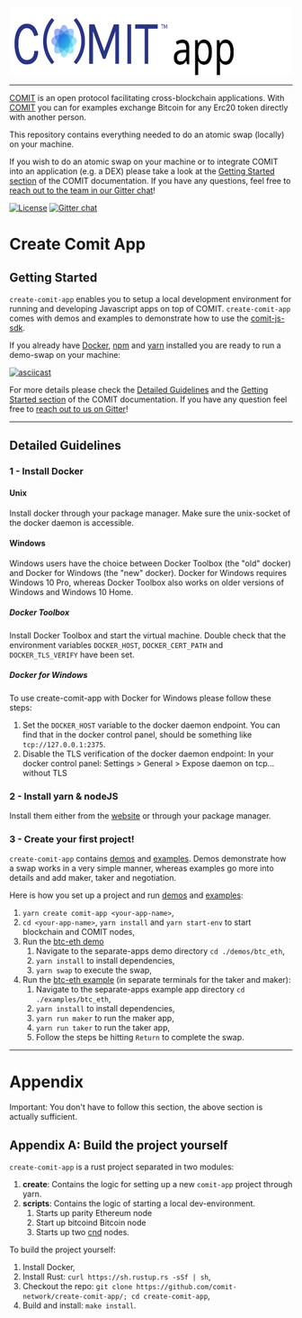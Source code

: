 <a href="https://comit.network/docs/getting-started/create-comit-app">
<img src="logo.svg" height="120px" alt="COMIT logo" />
</a>

---

[COMIT](https://comit.network) is an open protocol facilitating cross-blockchain applications.
With [COMIT](https://comit.network) you can for examples exchange Bitcoin for any Erc20 token directly with another person.

This repository contains everything needed to do an atomic swap (locally) on your machine.

If you wish to do an atomic swap on your machine or to integrate COMIT into an application (e.g. a DEX) please take a look at the [Getting Started section](https://comit.network/docs/getting-started/create-comit-app/) of the COMIT documentation.
If you have any questions, feel free to [reach out to the team in our Gitter chat](https://gitter.im/comit-network/community)!

[![License](https://img.shields.io/badge/License-Apache%202.0-blue.svg)](https://opensource.org/licenses/Apache-2.0)
[![Gitter chat](https://badges.gitter.im/gitterHQ/gitter.png)](https://gitter.im/comit-network/community)

# Create Comit App

## Getting Started

`create-comit-app` enables you to setup a local development environment for running and developing Javascript apps on top of COMIT.
`create-comit-app` comes with demos and examples to demonstrate how to use the [comit-js-sdk](https://github.com/comit-network/comit-js-sdk).

If you already have [Docker](https://www.docker.com/), [npm](https://www.npmjs.com/) and [yarn](https://yarnpkg.com/) installed you are ready to run a demo-swap on your machine:

[![asciicast](https://asciinema.org/a/298948.png)](https://asciinema.org/a/298948)

For more details please check the [Detailed Guidelines](#detailed-guidelines) and the [Getting Started section](https://comit.network/docs/getting-started/create-comit-app/) of the COMIT documentation.
If you have any question feel free to [reach out to us on Gitter](https://gitter.im/comit-network/community)!

---

## Detailed Guidelines

### 1 - Install Docker

#### Unix

Install docker through your package manager.
Make sure the unix-socket of the docker daemon is accessible.

#### Windows

Windows users have the choice between Docker Toolbox (the "old" docker) and Docker for Windows (the "new" docker).
Docker for Windows requires Windows 10 Pro, whereas Docker Toolbox also works on older versions of Windows and Windows 10 Home.

##### Docker Toolbox

Install Docker Toolbox and start the virtual machine.
Double check that the environment variables `DOCKER_HOST`, `DOCKER_CERT_PATH` and `DOCKER_TLS_VERIFY` have been set.

##### Docker for Windows

To use create-comit-app with Docker for Windows please follow these steps:

1. Set the `DOCKER_HOST` variable to the docker daemon endpoint. You can find that in the docker control panel, should be something like `tcp://127.0.0.1:2375`.
2. Disable the TLS verification of the docker daemon endpoint: In your docker control panel: Settings > General > Expose daemon on tcp... without TLS

### 2 - Install yarn & nodeJS

Install them either from the [website](https://classic.yarnpkg.com/en/docs/install/) or through your package manager.

### 3 - Create your first project!

`create-comit-app` contains [demos](https://github.com/comit-network/create-comit-app/tree/master/create/new_project/demos) and [examples](https://github.com/comit-network/create-comit-app/tree/master/create/new_project/examples). 
Demos demonstrate how a swap works in a very simple manner, whereas examples go more into details and add maker, taker and negotiation.

Here is how you set up a project and run [demos](https://github.com/comit-network/create-comit-app/tree/master/create/new_project/demos) and [examples](https://github.com/comit-network/create-comit-app/tree/master/create/new_project/examples):

1. `yarn create comit-app <your-app-name>`,
2. `cd <your-app-name>`, `yarn install` and `yarn start-env` to start blockchain and COMIT nodes,
3. Run the [btc-eth demo](https://github.com/comit-network/create-comit-app/tree/master/create/new_project/demos/btc_eth)
    1. Navigate to the separate-apps demo directory `cd ./demos/btc_eth`,
    2. `yarn install` to install dependencies,
    3. `yarn swap` to execute the swap,
4. Run the [btc-eth example](https://github.com/comit-network/create-comit-app/tree/master/create/new_project/examples/btc_eth) (in separate terminals for the taker and maker):
    1. Navigate to the separate-apps example app directory `cd ./examples/btc_eth`,
    2. `yarn install` to install dependencies,
    3. `yarn run maker` to run the maker app,
    4. `yarn run taker` to run the taker app,
    5. Follow the steps be hitting `Return` to complete the swap.

---

# Appendix

Important: You don't have to follow this section, the above section is actually sufficient.

## Appendix A: Build the project yourself

`create-comit-app` is a rust project separated in two modules:

1. **create**: Contains the logic for setting up a new `comit-app` project through yarn.
2. **scripts**: Contains the logic of starting a local dev-environment.
    1. Starts up parity Ethereum node
    2. Start up bitcoind Bitcoin node
    3. Starts up two [cnd](https://github.com/comit-network/comit-rs) nodes.

To build the project yourself:

1. Install Docker,
2. Install Rust: `curl https://sh.rustup.rs -sSf | sh`,
3. Checkout the repo: `git clone https://github.com/comit-network/create-comit-app/; cd create-comit-app`,
4. Build and install: `make install`.
